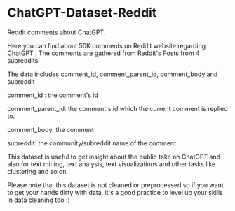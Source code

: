 # ChatGPT-Dataset-Reddit
Reddit comments about ChatGPT.

Here you can find about 50K comments on Reddit website regarding ChatGPT .
The comments are gathered from Reddit's Posts from 4 subreddits.

The data includes comment_id, comment_parent_id, comment_body and subreddit

comment_id : the comment's id

comment_parent_id: the comment's id which the current comment is replied to.

comment_body: the comment

subreddit: the community/subreddit name of the comment

This dataset is useful to get insight about the public take on ChatGPT and also for text mining, text analysis, text visualizations and other tasks like clustering and so on.

Please note that this dataset is not cleaned or preprocessed so if you want to get your hands dirty with data, it's a good practice to level up your skills in data cleaning too :)
